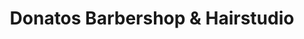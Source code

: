 ---
title: "Donatos Barbershop & Hairstudio"
url: /germering/donatos-barbershop-und-hairstudio/
shop: Friseur
---